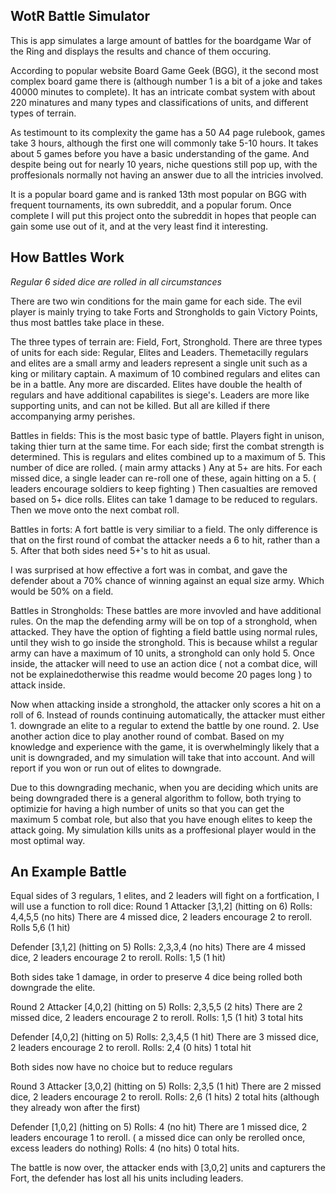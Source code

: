 ## WotR Battle Simulator

This is app simulates a large amount of battles for the boardgame War of the Ring and displays the results and chance of them occuring.

According to popular website Board Game Geek (BGG), it the second most complex board game there is (although number 1 is a bit of a joke and takes 40000 minutes to complete). It has an intricate combat system with about 220 minatures and many types and classifications of units, and different types of terrain. 

As testimount to its complexity the game has a 50 A4 page rulebook, games take 3 hours, although the first one will commonly take 5-10 hours. It takes about 5 games before you have a basic understanding of the game. And despite being out for nearly 10 years, niche questions still pop up, with the proffesionals normally not having an answer due to all the intricies involved. 

It is a popular board game and is ranked 13th most popular on BGG with frequent tournaments, its own subreddit, and a popular forum. Once complete I will put this project onto the subreddit in hopes that people can gain some use out of it, and at the very least find it interesting.


## How Battles Work

*Regular 6 sided dice are rolled in all circumstances*

There are two win conditions for the main game for each side. The evil player is mainly trying to take Forts and Strongholds to gain Victory Points, thus most battles take place in these. 

The three types of terrain are: Field, Fort, Stronghold. 
There are three types of units for each side: Regular, Elites and Leaders.
Themetacilly regulars and elites are a small army and leaders represent a single unit such as a king or military captain.
A maximum of 10 combined regulars and elites can be in a battle. Any more are discarded.
Elites have double the health of regulars and have additional capabilites is siege's. 
Leaders are more like supporting units, and can not be killed. But all are killed if there accompanying army perishes.

Battles in fields:
This is the most basic type of battle. Players fight in unison, taking thier turn at the same time. 
For each side; first the combat strength is determined. This is regulars and elites combined up to a maximum of 5. 
This number of dice are rolled. ( main army attacks )
Any at 5+ are hits. 
For each missed dice, a single leader can re-roll one of these, again hitting on a 5. ( leaders encourage soldiers to keep fighting )
Then casualties are removed based on 5+ dice rolls. Elites can take 1 damage to be reduced to regulars. 
Then we move onto the next combat roll.


Battles in forts:
A fort battle is very similiar to a field. The only difference is that on the first round of combat the attacker needs a 6 to hit, rather than a 5.
After that both sides need 5+'s to hit as usual.

I was surprised at how effective a fort was in combat, and gave the defender about a 70% chance of winning against an equal size army. Which would be 50% on a field.


Battles in Strongholds:
These battles are more invovled and have additional rules.
On the map the defending army will be on top of a stronghold, when attacked. They have the option of fighting a field battle using normal rules, until they wish to go inside the stronghold. 
This is because whilst a regular army can have a maximum of 10 units, a stronghold can only hold 5.
Once inside, the attacker will need to use an action dice ( not a combat dice, will not be explainedotherwise this readme would become 20 pages long ) to attack inside. 

Now when attacking inside a stronghold, the attacker only scores a hit on a roll of 6. 
Instead of rounds continuing automatically, the attacker must either 1. downgrade an elite to a regular to extend the battle by one round. 2. Use another action dice to play another round of combat.
Based on my knowledge and experience with the game, it is overwhelmingly likely that a unit is downgraded, and my simulation will take that into account. And will report if you won or run out of elites to downgrade.

Due to this downgrading mechanic, when you are deciding which units are being downgraded there is a general algorithm to follow, both trying to optimizie for having a high number of units so that you can get the maximum 5 combat role, but also that you have enough elites to keep the attack going. My simulation kills units as a proffesional player would in the most optimal way. 

## An Example Battle

Equal sides of 3 regulars, 1 elites, and 2 leaders will fight on a fortfication, I will use a function to roll dice:
Round 1
Attacker [3,1,2] (hitting on 6)
Rolls: 4,4,5,5 (no hits)
There are 4 missed dice, 2 leaders encourage 2 to reroll. 
Rolls 5,6 (1 hit)

Defender [3,1,2] (hitting on 5)
Rolls: 2,3,3,4 (no hits)
There are 4 missed dice, 2 leaders encourage 2 to reroll. 
Rolls: 1,5 (1 hit)

Both sides take 1 damage, in order to preserve 4 dice being rolled both downgrade the elite.

Round 2
Attacker [4,0,2] (hitting on 5)
Rolls: 2,3,5,5 (2 hits)
There are 2 missed dice, 2 leaders encourage 2 to reroll. 
Rolls: 1,5 (1 hit)
3 total hits

Defender [4,0,2] (hitting on 5)
Rolls: 2,3,4,5 (1 hit)
There are 3 missed dice, 2 leaders encourage 2 to reroll. 
Rolls: 2,4 (0 hits)
1 total hit

Both sides now have no choice but to reduce regulars

Round 3
Attacker [3,0,2] (hitting on 5)
Rolls: 2,3,5 (1 hit)
There are 2 missed dice, 2 leaders encourage 2 to reroll. 
Rolls: 2,6 (1 hits)
2 total hits (although they already won after the first)

Defender [1,0,2] (hitting on 5)
Rolls: 4 (no hit)
There are 1 missed dice, 2 leaders encourage 1 to reroll. ( a missed dice can only be rerolled once, excess leaders do nothing)
Rolls: 4 (no hits)
0 total hits.

The battle is now over, the attacker ends with [3,0,2] units and capturers the Fort, the defender has lost all his units including leaders.



